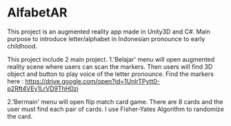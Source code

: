 # AlfabetAR

This project is an augmented reality app made in Unity3D and C#. 
Main purpose to introduce letter/alphabet in Indonesian pronounce to early childhood.

This project include 2 main project.
1.'Belajar' menu will open augmented reality scene where users can scan the markers.
    Then users will find 3D object and button to play voice of the letter pronounce.
    Find the markers here :
    https://drive.google.com/open?id=1UnlrTPytt0-p2Rft4VEy1LrVD9ThH0zj

2.'Bermain' menu will open flip match card game. There are 8 cards and the user must find
    each pair of cards. I use Fisher-Yates Algorithm to randomize the card.
